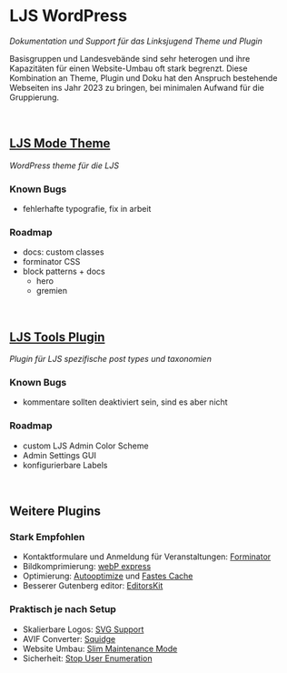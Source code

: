 

# LJS WordPress
_Dokumentation und Support für das Linksjugend Theme und Plugin_

Basisgruppen und Landesvebände sind sehr heterogen und ihre Kapazitäten für einen Website-Umbau oft stark begrenzt. Diese Kombination an Theme, Plugin und Doku hat den Anspruch bestehende Webseiten ins Jahr 2023 zu bringen, bei minimalen Aufwand für die Gruppierung.

<br/>

## [LJS Mode Theme](https://github.com/matebitte/ljs-mode)
_WordPress theme für die LJS_

### Known Bugs
- fehlerhafte typografie, fix in arbeit

### Roadmap
- docs: custom classes
- forminator CSS
- block patterns + docs
  - hero
  - gremien

<br/>

## [LJS Tools Plugin](https://github.com/matebitte/ljs-tools)
_Plugin für LJS spezifische post types und taxonomien_

### Known Bugs
- kommentare sollten deaktiviert sein, sind es aber nicht

### Roadmap
- custom LJS Admin Color Scheme
- Admin Settings GUI
- konfigurierbare Labels

<br/>

## Weitere Plugins
### Stark Empfohlen
- Kontaktformulare und Anmeldung für Veranstaltungen: [Forminator](https://wordpress.org/plugins/forminator/)
- Bildkomprimierung: [webP express](https://wordpress.org/plugins/webp-express/) 
- Optimierung: [Autooptimize](https://wordpress.org/plugins/autoptimize/) und [Fastes Cache](https://wordpress.org/plugins/wp-fastest-cache/)
- Besserer Gutenberg editor: [EditorsKit](https://wordpress.org/plugins/block-options/)

### Praktisch je nach Setup
- Skalierbare Logos: [SVG Support](https://wordpress.org/plugins/svg-support/)
- AVIF Converter: [Squidge](https://wordpress.org/plugins/squidge/)
- Website Umbau: [Slim Maintenance Mode](https://wordpress.org/plugins/slim-maintenance-mode/)
- Sicherheit: [Stop User Enumeration](https://wordpress.org/plugins/stop-user-enumeration/)
